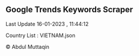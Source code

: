 

## Google Trends Keywords Scraper 
 
Last Update 16-01-2023 , 11:44:12

Country List :
VIETNAM.json



© Abdul Muttaqin 

